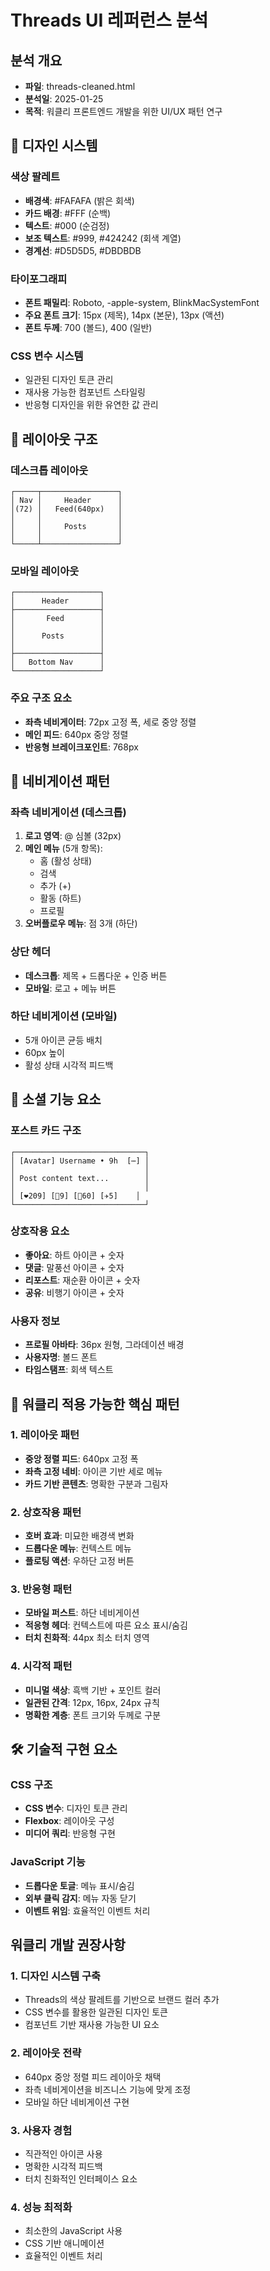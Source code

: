 # Threads UI 레퍼런스 분석

## 분석 개요
- **파일**: threads-cleaned.html
- **분석일**: 2025-01-25
- **목적**: 워클리 프론트엔드 개발을 위한 UI/UX 패턴 연구

## 🎨 디자인 시스템

### 색상 팔레트
- **배경색**: #FAFAFA (밝은 회색)
- **카드 배경**: #FFF (순백)
- **텍스트**: #000 (순검정)
- **보조 텍스트**: #999, #424242 (회색 계열)
- **경계선**: #D5D5D5, #DBDBDB

### 타이포그래피
- **폰트 패밀리**: Roboto, -apple-system, BlinkMacSystemFont
- **주요 폰트 크기**: 15px (제목), 14px (본문), 13px (액션)
- **폰트 두께**: 700 (볼드), 400 (일반)

### CSS 변수 시스템
- 일관된 디자인 토큰 관리
- 재사용 가능한 컴포넌트 스타일링
- 반응형 디자인을 위한 유연한 값 관리

## 📱 레이아웃 구조

### 데스크톱 레이아웃
```
┌─────┬─────────────────┐
│ Nav │     Header      │
│(72) │   Feed(640px)   │
│     │                 │
│     │     Posts       │
│     │                 │
└─────┴─────────────────┘
```

### 모바일 레이아웃
```
┌───────────────────┐
│      Header       │
├───────────────────┤
│       Feed        │
│                   │
│      Posts        │
│                   │
├───────────────────┤
│   Bottom Nav      │
└───────────────────┘
```

### 주요 구조 요소
- **좌측 네비게이터**: 72px 고정 폭, 세로 중앙 정렬
- **메인 피드**: 640px 중앙 정렬
- **반응형 브레이크포인트**: 768px

## 🧭 네비게이션 패턴

### 좌측 네비게이션 (데스크톱)
1. **로고 영역**: @ 심볼 (32px)
2. **메인 메뉴** (5개 항목):
   - 홈 (활성 상태)
   - 검색
   - 추가 (+)
   - 활동 (하트)
   - 프로필
3. **오버플로우 메뉴**: 점 3개 (하단)

### 상단 헤더
- **데스크톱**: 제목 + 드롭다운 + 인증 버튼
- **모바일**: 로고 + 메뉴 버튼

### 하단 네비게이션 (모바일)
- 5개 아이콘 균등 배치
- 60px 높이
- 활성 상태 시각적 피드백

## 💬 소셜 기능 요소

### 포스트 카드 구조
```
┌─────────────────────────────┐
│ [Avatar] Username • 9h  [⋯] │
│                             │
│ Post content text...        │
│                             │
│ [❤209] [💬9] [🔄60] [✈5]    │
└─────────────────────────────┘
```

### 상호작용 요소
- **좋아요**: 하트 아이콘 + 숫자
- **댓글**: 말풍선 아이콘 + 숫자
- **리포스트**: 재순환 아이콘 + 숫자
- **공유**: 비행기 아이콘 + 숫자

### 사용자 정보
- **프로필 아바타**: 36px 원형, 그라데이션 배경
- **사용자명**: 볼드 폰트
- **타임스탬프**: 회색 텍스트

## 🎯 워클리 적용 가능한 핵심 패턴

### 1. 레이아웃 패턴
- **중앙 정렬 피드**: 640px 고정 폭
- **좌측 고정 네비**: 아이콘 기반 세로 메뉴
- **카드 기반 콘텐츠**: 명확한 구분과 그림자

### 2. 상호작용 패턴
- **호버 효과**: 미묘한 배경색 변화
- **드롭다운 메뉴**: 컨텍스트 메뉴
- **플로팅 액션**: 우하단 고정 버튼

### 3. 반응형 패턴
- **모바일 퍼스트**: 하단 네비게이션
- **적응형 헤더**: 컨텍스트에 따른 요소 표시/숨김
- **터치 친화적**: 44px 최소 터치 영역

### 4. 시각적 패턴
- **미니멀 색상**: 흑백 기반 + 포인트 컬러
- **일관된 간격**: 12px, 16px, 24px 규칙
- **명확한 계층**: 폰트 크기와 두께로 구분

## 🛠 기술적 구현 요소

### CSS 구조
- **CSS 변수**: 디자인 토큰 관리
- **Flexbox**: 레이아웃 구성
- **미디어 쿼리**: 반응형 구현

### JavaScript 기능
- **드롭다운 토글**: 메뉴 표시/숨김
- **외부 클릭 감지**: 메뉴 자동 닫기
- **이벤트 위임**: 효율적인 이벤트 처리

## 워클리 개발 권장사항

### 1. 디자인 시스템 구축
- Threads의 색상 팔레트를 기반으로 브랜드 컬러 추가
- CSS 변수를 활용한 일관된 디자인 토큰
- 컴포넌트 기반 재사용 가능한 UI 요소

### 2. 레이아웃 전략
- 640px 중앙 정렬 피드 레이아웃 채택
- 좌측 네비게이션을 비즈니스 기능에 맞게 조정
- 모바일 하단 네비게이션 구현

### 3. 사용자 경험
- 직관적인 아이콘 사용
- 명확한 시각적 피드백
- 터치 친화적인 인터페이스 요소

### 4. 성능 최적화
- 최소한의 JavaScript 사용
- CSS 기반 애니메이션
- 효율적인 이벤트 처리